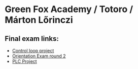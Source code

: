 # Green Fox Academy / Totoro / Márton Lőrinczi

## Final exam links:
 - [Control loop project](https://github.com/greenfox-academy/marcidelux/tree/master/week-07/day-05)
 - [Orientation Exam round 2](https://github.com/marcidelux/totoro-orientation-exam-2nd)
 - [PLC Project](https://github.com/greenfox-academy/PLC/tree/demo2)					